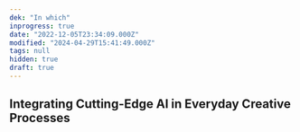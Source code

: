 ```yaml
---
dek: "In which"
inprogress: true
date: "2022-12-05T23:34:09.000Z"
modified: "2024-04-29T15:41:49.000Z"
tags: null
hidden: true
draft: true
---
```

## Integrating Cutting-Edge AI in Everyday Creative Processes


